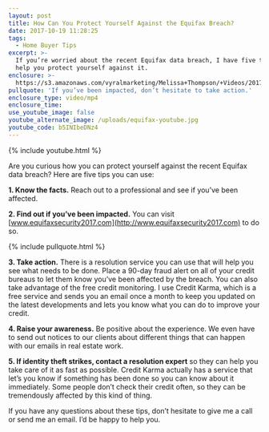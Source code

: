 ```yaml
---
layout: post
title: How Can You Protect Yourself Against the Equifax Breach?
date: 2017-10-19 11:28:25
tags:
  - Home Buyer Tips
excerpt: >-
  If you’re worried about the recent Equifax data breach, I have five tips to
  help you protect yourself against it.
enclosure: >-
  https://s3.amazonaws.com/vyralmarketing/Melissa+Thompson/+Videos/2017/October/Memphis+Real+Estate+Agent-+How+Can+You+Protect+Yourself+Against+the+Equifax+Breach%253F.mp4
pullquote: 'If you’ve been impacted, don’t hesitate to take action.'
enclosure_type: video/mp4
enclosure_time:
use_youtube_image: false
youtube_alternate_image: /uploads/equifax-youtube.jpg
youtube_code: b5INIbeDNz4
---
```



{% include youtube.html %}

Are you curious how you can protect yourself against the recent Equifax data breach? Here are five tips you can use:

**1. Know the facts.** Reach out to a professional and see if you’ve been affected.

**2. Find out if you’ve been impacted.** You can visit [www.equifaxsecurity2017.com](http://www.equifaxsecurity2017.com) to do so.

{% include pullquote.html %}

**3. Take action.** There is a resolution service you can use that will help you see what needs to be done. Place a 90-day fraud alert on all of your credit bureaus to let them know you’ve been affected by the breach. You can also take advantage of the free credit monitoring. I use Credit Karma, which is a free service and sends you an email once a month to keep you updated on the latest developments and lets you know what you can do to improve your credit.

**4. Raise your awareness.** Be positive about the experience. We even have to send out notices to our clients about different things that can happen with our emails in real estate work.

**5. If identity theft strikes, contact a resolution expert** so they can help you take care of it as fast as possible. Credit Karma actually has a service that let’s you know if something has been done so you can know about it immediately. Some people don’t check their credit often, so they can be tremendously affected by this kind of thing.

If you have any questions about these tips, don’t hesitate to give me a call or send me an email. I’d be happy to help you.
